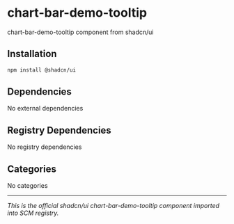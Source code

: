 # chart-bar-demo-tooltip

chart-bar-demo-tooltip component from shadcn/ui

## Installation

```bash
npm install @shadcn/ui
```

## Dependencies

No external dependencies

## Registry Dependencies

No registry dependencies

## Categories

No categories

---

*This is the official shadcn/ui chart-bar-demo-tooltip component imported into SCM registry.*
